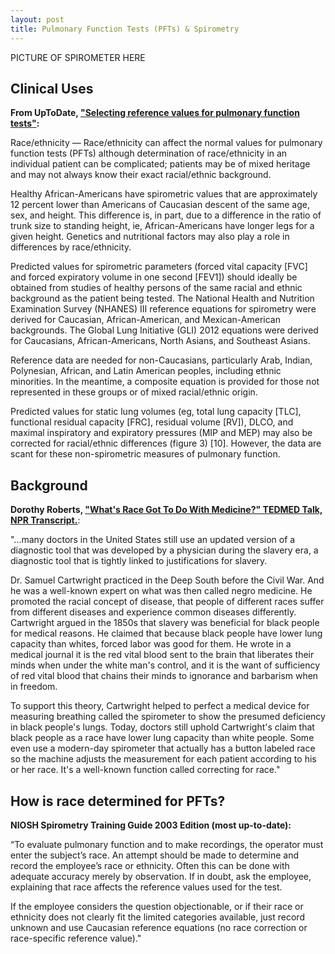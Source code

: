 ```yaml
---
layout: post
title: Pulmonary Function Tests (PFTs) & Spirometry
---
```


PICTURE OF SPIROMETER HERE 

## Clinical Uses

**From UpToDate, ["Selecting reference values for pulmonary function tests"](https://www.uptodate.com/contents/selecting-reference-values-for-pulmonary-function-tests?search=spirometry%20race&source=search_result&selectedTitle=2~150&usage_type=default&display_rank=2#H5):**

Race/ethnicity — Race/ethnicity can affect the normal values for pulmonary function tests (PFTs) although determination of race/ethnicity in an individual patient can be complicated; patients may be of mixed heritage and may not always know their exact racial/ethnic background.

Healthy African-Americans have spirometric values that are approximately 12 percent lower than Americans of Caucasian descent of the same age, sex, and height. This difference is, in part, due to a difference in the ratio of trunk size to standing height, ie, African-Americans have longer legs for a given height. Genetics and nutritional factors may also play a role in differences by race/ethnicity.

Predicted values for spirometric parameters (forced vital capacity [FVC] and forced expiratory volume in one second [FEV1]) should ideally be obtained from studies of healthy persons of the same racial and ethnic background as the patient being tested. The National Health and Nutrition Examination Survey (NHANES) III reference equations for spirometry were derived for Caucasian, African-American, and Mexican-American backgrounds. The Global Lung Initiative (GLI) 2012 equations were derived for Caucasians, African-Americans, North Asians, and Southeast Asians.

Reference data are needed for non-Caucasians, particularly Arab, Indian, Polynesian, African, and Latin American peoples, including ethnic minorities. In the meantime, a composite equation is provided for those not represented in these groups or of mixed racial/ethnic origin.

Predicted values for static lung volumes (eg, total lung capacity [TLC], functional residual capacity [FRC], residual volume [RV]), DLCO, and maximal inspiratory and expiratory pressures (MIP and MEP) may also be corrected for racial/ethnic differences (figure 3) [10]. However, the data are scant for these non-spirometric measures of pulmonary function.

## Background

**Dorothy Roberts, ["What's Race Got To Do With Medicine?" TEDMED Talk, NPR Transcript.](https://www.npr.org/transcripts/514150399)**:

"...many doctors in the United States still use an updated version of a diagnostic tool that was developed by a physician during the slavery era, a diagnostic tool that is tightly linked to justifications for slavery.

Dr. Samuel Cartwright practiced in the Deep South before the Civil War. And he was a well-known expert on what was then called negro medicine. He promoted the racial concept of disease, that people of different races suffer from different diseases and experience common diseases differently. Cartwright argued in the 1850s that slavery was beneficial for black people for medical reasons. He claimed that because black people have lower lung capacity than whites, forced labor was good for them. He wrote in a medical journal it is the red vital blood sent to the brain that liberates their minds when under the white man's control, and it is the want of sufficiency of red vital blood that chains their minds to ignorance and barbarism when in freedom.

To support this theory, Cartwright helped to perfect a medical device for measuring breathing called the spirometer to show the presumed deficiency in black people's lungs. Today, doctors still uphold Cartwright's claim that black people as a race have lower lung capacity than white people. Some even use a modern-day spirometer that actually has a button labeled race so the machine adjusts the measurement for each patient according to his or her race. It's a well-known function called correcting for race."

## How is race determined for PFTs? 

**NIOSH Spirometry Training Guide 2003 Edition (most up-to-date):**

“To evaluate pulmonary function and to make recordings, the operator must enter the subject’s race. An attempt should be made to determine and record the employee’s race or ethnicity. Often this can be done with adequate accuracy merely by observation. If in doubt, ask the employee, explaining that race affects the reference values used for the test. 

If the employee considers the question objectionable, or if their race or ethnicity does not clearly fit the limited categories available, just record unknown and use Caucasian reference equations (no race correction or race-specific reference value)."



